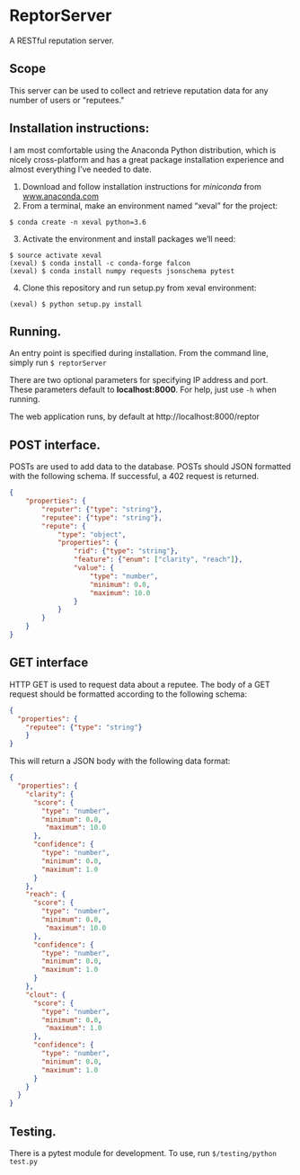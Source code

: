 # ReptorServer
A RESTful reputation server.

## Scope
This server can be used to collect and retrieve reputation data for any number of users or "reputees."

## Installation instructions:
I am most comfortable using the Anaconda Python distribution, which is nicely cross-platform and has a great package installation experience and almost everything I’ve needed to date.

1. Download and follow installation instructions for _miniconda_ from www.anaconda.com
2. From a terminal, make an environment named “xeval” for the project:
```
$ conda create -n xeval python=3.6
```
3. Activate the environment and install packages we’ll need:
```
$ source activate xeval
(xeval) $ conda install -c conda-forge falcon
(xeval) $ conda install numpy requests jsonschema pytest
```
4. Clone this repository and run setup.py from xeval environment:
```
(xeval) $ python setup.py install
```

## Running.
An entry point is specified during installation. From the command line, simply run 
```$ reptorServer```

There are two optional parameters for specifying IP address and port. These parameters default to 
__localhost:8000__. For help, just use `-h` when running.

The web application runs, by default at http://localhost:8000/reptor


## POST interface.
POSTs are used to add data to the database. POSTs should JSON formatted with the following schema. 
If successful, a 402 request is returned.
```json
{
    "properties": {
        "reputer": {"type": "string"},
        "reputee": {"type": "string"},
        "repute": {
            "type": "object",
            "properties": {
                "rid": {"type": "string"},
                "feature": {"enum": ["clarity", "reach"]},
                "value": {
                    "type": "number",
                    "minimum": 0.0,
                    "maximum": 10.0
                }
            }
        }
    }
}
```

## GET interface
HTTP GET is used to request data about a reputee. The body of a GET request should be formatted according
 to the following schema:
```json 
{
  "properties": {
    "reputee": {"type": "string"}
    }
}
```

This will return a JSON body with the following data format:
```json
{
  "properties": {
    "clarity": {
      "score": {
        "type": "number",
        "minimum": 0.0,
         "maximum": 10.0
      },
      "confidence": {
        "type": "number",
        "minimum": 0.0,
        "maximum": 1.0
      }
    },
    "reach": {
      "score": {
        "type": "number",
        "minimum": 0.0,
         "maximum": 10.0
      },
      "confidence": {
        "type": "number",
        "minimum": 0.0,
        "maximum": 1.0
      }
    },
    "clout": {
      "score": {
        "type": "number",
        "minimum": 0.0,
         "maximum": 1.0
      },
      "confidence": {
        "type": "number",
        "minimum": 0.0,
        "maximum": 1.0
      }
    }
  }
}

```

## Testing.
There is a pytest module for development. To use, run `$/testing/python test.py`